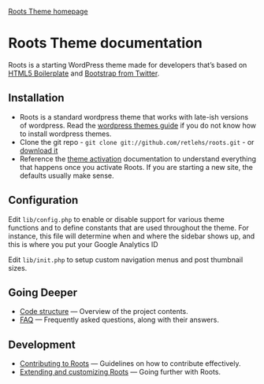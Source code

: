 [Roots Theme homepage](http://www.rootstheme.com/)

# Roots Theme documentation

Roots is a starting WordPress theme made for developers that’s based on [HTML5 Boilerplate](http://html5boilerplate.com/) and [Bootstrap from Twitter](http://twitter.github.com/bootstrap/).

## Installation

* Roots is a standard wordpress theme that works with late-ish versions of wordpress. Read the [wordpress themes guide](https://codex.wordpress.org/Using_Themes) if you do not know how to install wordpress themes.
* Clone the git repo - `git clone git://github.com/retlehs/roots.git` - or [download it](https://github.com/retlehs/roots/zipball/master)
* Reference the [theme activation](activation.md) documentation to understand everything that happens once you activate Roots. If you are starting a new site, the defaults usually make sense.

## Configuration

Edit `lib/config.php` to enable or disable support for various theme functions and to define constants that are used throughout the theme. For instance, this file will determine when and where the sidebar shows up, and this is where you put your Google Analytics ID

Edit `lib/init.php` to setup custom navigation menus and post thumbnail sizes.

## Going Deeper

* [Code structure](usage.md) — Overview of the project contents.
* [FAQ](faq.md) — Frequently asked questions, along with their answers.

## Development

* [Contributing to Roots](/retlehs/roots/blob/master/CONTRIBUTING.md) — Guidelines on how to contribute effectively.
* [Extending and customizing Roots](extend.md) — Going further with Roots.
